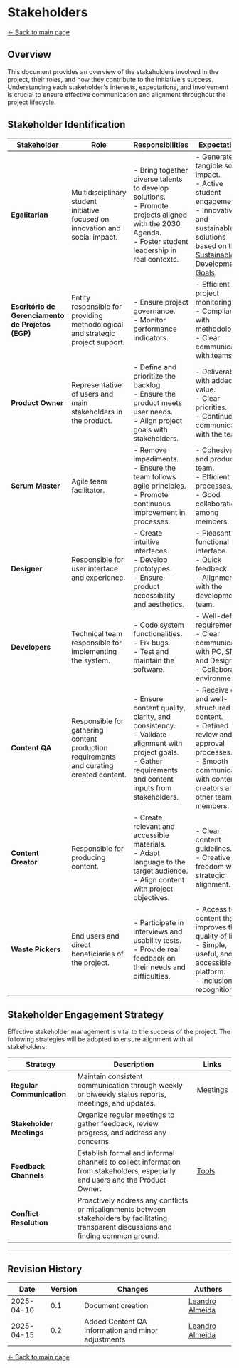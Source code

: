 # Stakeholders

[← Back to main page](../index.md)

## Overview

This document provides an overview of the stakeholders involved in the project, their roles, and how they contribute to the initiative's success. Understanding each stakeholder's interests, expectations, and involvement is crucial to ensure effective communication and alignment throughout the project lifecycle.

## Stakeholder Identification

| **Stakeholder**                                   | **Role**                                                                                | **Responsibilities**                                                                                                                                             | **Expectations**                                                                                                                                                                                                                     |
| ------------------------------------------------- | --------------------------------------------------------------------------------------- | ---------------------------------------------------------------------------------------------------------------------------------------------------------------- | ------------------------------------------------------------------------------------------------------------------------------------------------------------------------------------------------------------------------------------ |
| **Egalitarian**                                   | Multidisciplinary student initiative focused on innovation and social impact.           | - Bring together diverse talents to develop solutions.<br> - Promote projects aligned with the 2030 Agenda.<br> - Foster student leadership in real contexts.    | - Generate tangible social impact.<br> - Active student engagement.<br> - Innovative and sustainable solutions based on the [Sustainable Development Goals](https://brasil.un.org/pt-br/sdgs?afd_azwaf_tok=eyJhbGciOiJSUzI1NiJ9...). |
| **Escritório de Gerenciamento de Projetos (EGP)** | Entity responsible for providing methodological and strategic project support.          | - Ensure project governance.<br> - Monitor performance indicators.                                                                                               | - Efficient project monitoring.<br> - Compliance with methodologies.<br> - Clear communication with teams.                                                                                                                           |
| **Product Owner**                                 | Representative of users and main stakeholders in the product.                           | - Define and prioritize the backlog.<br> - Ensure the product meets user needs.<br> - Align project goals with stakeholders.                                     | - Deliverables with added value.<br> - Clear priorities.<br> - Continuous communication with the team.                                                                                                                               |
| **Scrum Master**                                  | Agile team facilitator.                                                                 | - Remove impediments.<br> - Ensure the team follows agile principles.<br> - Promote continuous improvement in processes.                                         | - Cohesive and productive team.<br> - Efficient processes.<br> - Good collaboration among members.                                                                                                                                   |
| **Designer**                                      | Responsible for user interface and experience.                                          | - Create intuitive interfaces.<br> - Develop prototypes.<br> - Ensure product accessibility and aesthetics.                                                      | - Pleasant and functional interface.<br> - Quick feedback.<br> - Alignment with the development team.                                                                                                                                |
| **Developers**                                    | Technical team responsible for implementing the system.                                 | - Code system functionalities.<br> - Fix bugs.<br> - Test and maintain the software.                                                                             | - Well-defined requirements.<br> - Clear communication with PO, SM, and Designer.<br> - Collaborative environment.                                                                                                                   |
| **Content QA**                                    | Responsible for gathering content production requirements and curating created content. | - Ensure content quality, clarity, and consistency.<br> - Validate alignment with project goals.<br> - Gather requirements and content inputs from stakeholders. | - Receive clear and well-structured content.<br> - Defined review and approval processes.<br> - Smooth communication with content creators and other team members.                                                                   |
| **Content Creator**                               | Responsible for producing content.                                                      | - Create relevant and accessible materials.<br> - Adapt language to the target audience.<br> - Align content with project objectives.                            | - Clear content guidelines.<br> - Creative freedom with strategic alignment.                                                                                                                                                         |
| **Waste Pickers**                                 | End users and direct beneficiaries of the project.                                      | - Participate in interviews and usability tests.<br> - Provide real feedback on their needs and difficulties.                                                    | - Access to content that improves their quality of life.<br> - Simple, useful, and accessible platform.<br> - Inclusion and recognition.                                                                                             |

## Stakeholder Engagement Strategy

Effective stakeholder management is vital to the success of the project. The following strategies will be adopted to ensure alignment with all stakeholders:

| **Strategy**              | **Description**                                                                                                                            | **Links**     |
| ------------------------- | ------------------------------------------------------------------------------------------------------------------------------------------ | ------------- |
| **Regular Communication** | Maintain consistent communication through weekly or biweekly status reports, meetings, and updates.                                        | [Meetings](management/meetings/meeting_0.md)  |
| **Stakeholder Meetings**  | Organize regular meetings to gather feedback, review progress, and address any concerns.                                                   |               |
| **Feedback Channels**     | Establish formal and informal channels to collect information from stakeholders, especially end users and the Product Owner.               | [Tools](development/tools.md) |
| **Conflict Resolution**   | Proactively address any conflicts or misalignments between stakeholders by facilitating transparent discussions and finding common ground. |               |

---

## Revision History

| Date       | Version | Changes                                            | Authors                                       |
| ---------- | ------- | -------------------------------------------------- | --------------------------------------------- |
| 2025-04-10 | 0.1     | Document creation                                  | [Leandro Almeida](https://github.com/LeanArs) |
| 2025-04-15 | 0.2     | Added Content QA information and minor adjustments | [Leandro Almeida](https://github.com/LeanArs) |

[← Back to main page](../index.md)
